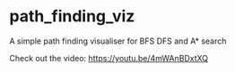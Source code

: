 # path_finding_viz
A simple path finding visualiser for BFS DFS and A* search

Check out the video: https://youtu.be/4mWAnBDxtXQ
